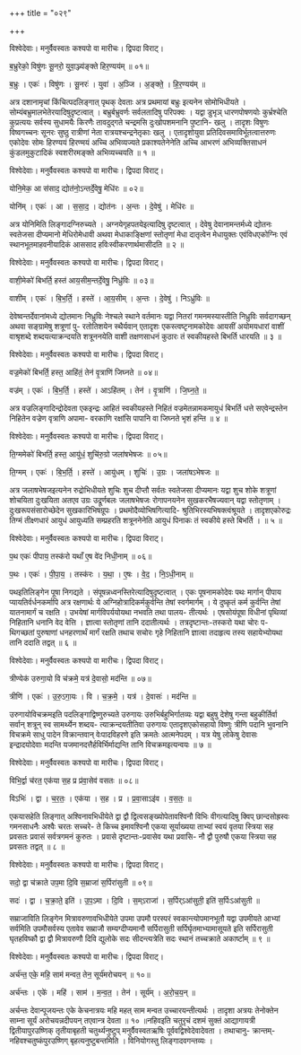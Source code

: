 +++
title = "०२९"

+++


विश्वेदेवाः। मनुर्वैवस्वतः कश्यपो वा मारीचः। द्विपदा विराट्।

ब॒भ्रुरेको॒ विषु॑णः सू॒नरो॒ युवा॒ञ्ज्य॑ङ्क्ते हिर॒ण्यय॑म् ॥ ०१॥

ब॒भ्रुः । एकः॑ । विषु॑णः । सू॒नरः॑ । युवा॑ । अ॒ञ्जि । अ॒ङ्क्ते॒ । हि॒र॒ण्यय॑म् ॥

अत्र दशानामृचां किंचित्पदलिङ्गात् पृथक् देवताः अत्र प्रथमायां बभ्रुः इत्यनेन सोमोभिधीयते । सोम्यंबभ्रुमालभेतेरयादिषुदृष्टत्वात् । बभ्रुर्बभ्रुवर्णः सर्वलतादिषु परिपक्वः । यद्वा डुभृञ् धारणपोषणयोः कुर्भ्रश्चेति कुप्रत्ययः सर्वस्य सुधामयैः किरणैः तावदुद्गते चन्द्रमसि दुःखोपशमनानि पुष्टानि- खलु । तादृशः विषुणः विष्वगच्चनः सूनरः सुष्ठु रात्रीणां नेता रात्रयश्चन्द्रनेतृकाः खलु । एतादृशोयुवा प्रतिदिवसमाविर्भूतत्वात्तरुणः एकोदेवः सोमः हिरण्ययं हिरण्मयं अच्चि अभिव्यज्यते प्रकाश्यतेनेनेति अच्चि आभरणं अभिव्यक्तिसाधनं कुंडलमुकुटादिकं स्वशरीरमङ्क्ते अभिव्यच्चयति ॥ १ ॥

विश्वेदेवाः। मनुर्वैवस्वतः कश्यपो वा मारीचः। द्विपदा विराट्।

योनि॒मेक॒ आ स॑साद॒ द्योत॑नो॒ऽन्तर्दे॒वेषु॒ मेधि॑रः ॥ ०२॥

योनि॑म् । एकः॑ । आ । स॒सा॒द॒ । द्योत॑नः । अ॒न्तः । दे॒वेषु॑ । मेधि॑रः ॥

अत्र योनिमिति लिङ्गादग्निरुच्यते । अग्नयेगृहपतयेइत्यादिषु दृष्टत्वात् । देवेषु देवानामन्तर्मध्ये द्योतनः स्वतेजसा दीप्यमानो मेधिरोमेधावी अथवा मेधाकाङ्क्षिणां स्तोतृणां मेधा दातृत्वेन मेधायुक्तः एवंविधएकोग्निः एवं स्थानभूतमाहवनीयादिकं आससाद हविःस्वीकरणार्थमासीदति ॥ २ ॥

विश्वेदेवाः। मनुर्वैवस्वतः कश्यपो वा मारीचः। द्विपदा विराट्।

वाशी॒मेको॑ बिभर्ति॒ हस्त॑ आय॒सीम॒न्तर्दे॒वेषु॒ निध्रु॑विः ॥ ०३॥

वाशी॑म् । एकः॑ । बि॒भ॒र्ति॒ । हस्ते॑ । आ॒य॒सीम् । अ॒न्तः । दे॒वेषु॑ । निऽध्रु॑विः ॥

देवेष्वन्तर्देवानांमध्ये द्योतमानः निध्रुविः नेश्चले स्थाने वर्तमानः यद्वा नितरां गमनमस्यास्तीति निध्रुविः सर्वदागच्छन् अथवा सङ्ग्रामेषु शत्रूणां पु- रतोतिशयेन स्थैर्यवान् एतादृशः एकस्त्वष्टृनामकोदेवः आयसीं अयोमयधारां वाशीं वाश्रृशब्दे शब्दयत्याक्रन्दयति शत्रूननयेति वाशी तक्षणसाधनं कुठारः तं स्वकीयहस्ते बिभर्ति धारयति ॥ ३ ॥

विश्वेदेवाः। मनुर्वैवस्वतः कश्यपो वा मारीचः। द्विपदा विराट्।

वज्र॒मेको॑ बिभर्ति॒ हस्त॒ आहि॑तं॒ तेन॑ वृ॒त्राणि॑ जिघ्नते ॥ ०४॥

वज्र॑म् । एकः॑ । बि॒भ॒र्ति॒ । हस्ते॑ । आऽहि॑तम् । तेन॑ । वृ॒त्राणि॑ । जि॒घ्न॒ते॒ ॥

अत्र वज्रलिङ्गादिन्द्रोदेवता एकइन्द्रः आहितं स्वकीयहस्ते निहितं वज्रमेतन्नामकमायुधं बिभर्ति धत्ते सएवेन्द्रस्तेन निहितेन वज्रेण वृत्राणि अपामा- वरकाणि रक्षांसि पापानि वा जिघ्नते भृशं हन्ति ॥ ४ ॥

विश्वेदेवाः। मनुर्वैवस्वतः कश्यपो वा मारीचः। द्विपदा विराट्।

ति॒ग्ममेको॑ बिभर्ति॒ हस्त॒ आयु॑धं॒ शुचि॑रु॒ग्रो जला॑षभेषजः ॥ ०५॥

ति॒ग्मम् । एकः॑ । बि॒भ॒र्ति॒ । हस्ते॑ । आयु॑धम् । शुचिः॑ । उ॒ग्रः । जला॑षऽभेषजः ॥

अत्र जलाषभेषजइत्यनेन रुद्रोभिधीयते शुचिः शुच दीप्तौ सर्वतः स्वतेजसा दीप्यमानः यद्वा शुच शोके शत्रूणां शोचयिता दुःखयिता अतएव उग्रः उद्रूर्णबलः जलाषभेषजः रोगापनयनेन सुखकरभैषज्यवान् यद्वा स्तोतृणाम् । दुःखरूपसंसारोच्छेदेन सुखकारिभिषग्रूपः । प्रथमोदैव्योभिषगित्यादि- श्रुतिभिरस्यभिषक्त्वंश्रूयते । तादृशएकोरुद्रः तिग्मं तीक्ष्णधारं आयुधं आयुध्यति सम्प्रहरति शत्रूननेनेति आयुधं पिनाकः तं स्वकीये हस्ते बिभर्ति । ॥ ५ ॥

विश्वेदेवाः। मनुर्वैवस्वतः कश्यपो वा मारीचः। द्विपदा विराट्।

प॒थ एकः॑ पीपाय॒ तस्क॑रो यथाँ ए॒ष वे॑द निधी॒नाम् ॥ ०६॥

प॒थः । एकः॑ । पी॒पा॒य॒ । तस्क॑रः । य॒था॒ । ए॒षः । वे॒द॒ । नि॒ऽधी॒नाम् ॥

पथइतिलिङ्गेन पूषा निगद्यते । संपूषन्नध्वनस्तिरेत्यादिषुदृष्टत्वात् । एकः पूषनामकोदेवः पथः मार्गान् पीपाय प्यायतिर्वर्धनकर्मापि अत्र रक्षणार्थः ये अग्निहोत्रादिकर्मकुर्वन्ति तेषां स्वर्गमार्गम् । ये दुष्कृतं कर्म कुर्वन्ति तेषां यातनामार्गं च रक्षति । उभयेषां मार्गविपर्ययोयथा नभवति तथा पालय- तीत्यर्थः । एषसोयंपूषा विधीनां पृथिव्यां निहितानि धनानि वेद वेत्ति । ज्ञात्वा स्तोतृणां तानि ददातीत्यर्थः । तत्रदृष्टान्तः-तस्करो यथा चोरः प- थिगच्छतां पुरुषाणां धनहरणार्थं मार्गं रक्षति तथाच सचोरः गृहे निहितानि ज्ञात्वा तदाहृत्य तस्य सहायेभ्योयथा तानि ददाति तद्वत् ॥ ६ ॥

विश्वेदेवाः। मनुर्वैवस्वतः कश्यपो वा मारीचः। द्विपदा विराट्।

त्रीण्येक॑ उरुगा॒यो वि च॑क्रमे॒ यत्र॑ दे॒वासो॒ मद॑न्ति ॥ ०७॥

त्रीणि॑ । एकः॑ । उ॒रु॒ऽगा॒यः । वि । च॒क्र॒मे॒ । यत्र॑ । दे॒वासः॑ । मद॑न्ति ॥

उरुगायोविचक्रमइति पदलिङ्गाद्विष्णुरुच्यते उरुगायः उरुभिर्बहुभिर्गातव्यः यद्वा बहुषु देशेषु गन्ता बहुकीर्तिर्वा सर्वान् शत्रून् स्व सामर्थ्येन शब्दय- त्याक्रन्दयतीतिवा उरुगायः एतादृशएकोसहायो विष्णुः त्रीणि पदानि भुवनानि विचक्रमे साधु पादेन विक्रान्तवान् वेःपादविहरणे इति क्रमतेः आत्मनेपदम् । यत्र येषु लोकेषु देवासः इन्द्रादयोदेवाः मदन्ति यजमानदत्तैर्हविर्भिर्माद्यन्ति तानि विचक्रमइत्यन्वयः ॥ ७ ॥

विश्वेदेवाः। मनुर्वैवस्वतः कश्यपो वा मारीचः। द्विपदा विराट्।

विभि॒र्द्वा च॑रत॒ एक॑या स॒ह प्र प्र॑वा॒सेव॑ वसतः ॥ ०८॥

विऽभिः॑ । द्वा । च॒र॒तः॒ । एक॑या । स॒ह । प्र । प्र॒वा॒साऽइ॑व । व॒स॒तः॒ ॥

एकयासहेति लिङ्गात् अश्विनावभिधीयेते द्वा द्वौ द्वित्वसङ्ख्योपेतावश्विनौ विभिः वीगत्यादिषु क्विप् छान्दसोह्रस्वः गमनसाधनैः अश्वैः चरतः सच्चरे- ते किच्च इमावश्विनौ एकया सूर्याख्यया ताभ्यां स्वयं वृतया स्त्रिया सह प्रवसतः प्रवासं सर्वत्रगमनं कुरुतः । प्रवासे दृष्टान्तः-प्रवासेव यथा प्रवासि- नौ द्वौ पुरुषौ एकया स्त्रिया सह प्रवसतः तद्वत् ॥ ८ ॥

विश्वेदेवाः। मनुर्वैवस्वतः कश्यपो वा मारीचः। द्विपदा विराट्।

सदो॒ द्वा च॑क्राते उप॒मा दि॒वि स॒म्राजा॑ स॒र्पिरा॑सुती ॥ ०९॥

सदः॑ । द्वा । च॒क्रा॒ते॒ इति॑ । उ॒प॒ऽमा । दि॒वि । स॒म्ऽराजा॑ । स॒र्पिर्ऽआ॑सुती॒ इति॑ स॒र्पिःऽआ॑सुती ॥

सम्राजाविति लिङ्गेन मित्रावरुणावभिधीयेते उपमा उपमौ परस्परं स्वकान्त्योपमानभूतौ यद्वा उपमीयते आभ्यां सर्वमिति उपमौसर्वस्य एतावेव सम्राजौ सम्यग्दीप्यमानौ सर्पिरासुती सर्पिर्घृतमाभ्यामासूयते इति सर्पिरासुती घृतहविष्कौ द्वा द्वौ मित्रावरुणौ दिवि द्युलोके सदः सीदन्त्यत्रेति सदः स्थानं तच्चक्राते अकार्ष्टाम् ॥ ९ ॥

विश्वेदेवाः। मनुर्वैवस्वतः कश्यपो वा मारीचः। द्विपदा विराट्।

अर्च॑न्त॒ एके॒ महि॒ साम॑ मन्वत॒ तेन॒ सूर्य॑मरोचयन् ॥ १०॥

अर्च॑न्तः । एके॑ । महि॑ । साम॑ । म॒न्व॒त॒ । तेन॑ । सूर्य॑म् । अ॒रो॒च॒य॒न् ॥

अर्चन्तः देवान्पूजयन्तः एके केचनात्रयः महि महत् साम मन्वत उच्चारयन्तीत्यर्थः । तादृशा अत्रयः तेनोक्तेन साम्ना सूर्यं अरोचयन्नदीपयन् तएवान्त्र देवता ॥ १० ॥नहिवइति चतुरृचं दशमं सुक्तं आद्यागायत्री द्वितीयापुरउष्णिक् तृतीयाबृहती चतुर्थ्यनुष्टुप् मनुर्वैवस्वतऋषिः पूर्ववद्विश्वेदेवादेवता । तथाचानु- क्रान्तम्-नहिवश्चतुष्कंपुरउष्णिग् बृहत्यनुष्टुबन्तमिति । विनियोगस्तु लिङ्गादवगन्तव्यः ।